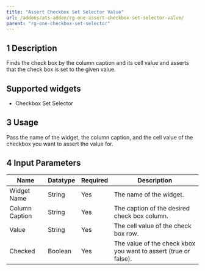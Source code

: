 ```yaml
---
title: "Assert Checkbox Set Selector Value"
url: /addons/ats-addon/rg-one-assert-checkbox-set-selector-value/
parent: "rg-one-checkbox-set-selector"
---
```


## 1 Description

Finds the check box by the column caption and its cell value and asserts that the check box is set to the given value.

## Supported widgets

* Checkbox Set Selector

## 3 Usage

Pass the name of the widget, the column caption, and the cell value of the checkbox you want to assert the value for.

## 4 Input Parameters

Name | Datatype | Required | Description
---- | -------- | ------- |---------------
Widget Name | String | Yes | The name of the widget.
Column Caption | String | Yes | The caption of the desired check box column.
Value | String | Yes | The cell value of the check box row.
Checked | Boolean | Yes | The value of the check kbox you want to assert (true or false).
